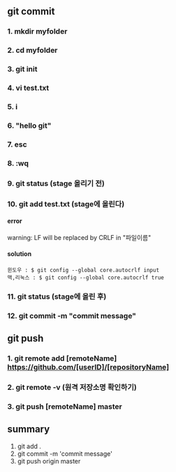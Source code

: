 ## git commit


### 1. mkdir myfolder
### 2. cd myfolder
### 3. git init
### 4. vi test.txt
### 5. i
### 6. "hello git"
### 7. esc
### 8. :wq
### 9. git status (stage 올리기 전)
### 10. git add test.txt (stage에 올린다)
#### error
warning: LF will be replaced by CRLF in "파일이름"
#### solution
```
윈도우 : $ git config --global core.autocrlf input
맥,리눅스 : $ git config --global core.autocrlf true
```
### 11. git status (stage에 올린 후)
### 12. git commit -m "commit message"



## git push


### 1. git remote add [remoteName] https://github.com/[userID]/[repositoryName]
### 2. git remote -v (원격 저장소명 확인하기)
### 3. git push [remoteName] master


## summary

1. git add .
2. git commit -m 'commit message'
3. git push origin master




